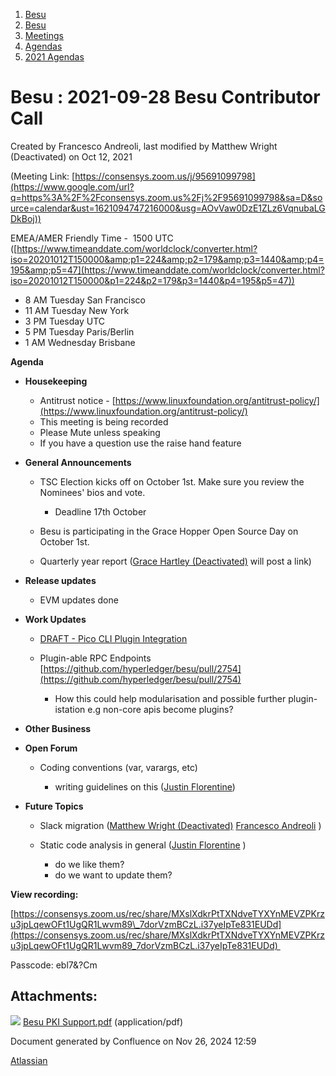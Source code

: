 1. [Besu](index.html)
2. [Besu](Besu_22151173.html)
3. [Meetings](Meetings_22153838.html)
4. [Agendas](Agendas_22153868.html)
5. [2021 Agendas](2021-Agendas_22154808.html)

# Besu : 2021-09-28 Besu Contributor Call

Created by Francesco Andreoli, last modified by Matthew Wright (Deactivated) on Oct 12, 2021

(Meeting Link: ⁨[https://consensys.zoom.us/j/95691099798](https://www.google.com/url?q=https%3A%2F%2Fconsensys.zoom.us%2Fj%2F95691099798&sa=D&source=calendar&ust=1621094747216000&usg=AOvVaw0DzE1ZLz6VqnubaLGDkBoj))

EMEA/AMER Friendly Time -  1500 UTC ([https://www.timeanddate.com/worldclock/converter.html?iso=20201012T150000&amp;p1=224&amp;p2=179&amp;p3=1440&amp;p4=195&amp;p5=47](https://www.timeanddate.com/worldclock/converter.html?iso=20201012T150000&p1=224&p2=179&p3=1440&p4=195&p5=47))

- 8 AM Tuesday San Francisco
- 11 AM Tuesday New York
- 3 PM Tuesday UTC
- 5 PM Tuesday Paris/Berlin
- 1 AM Wednesday Brisbane

**Agenda**

- **Housekeeping**
  
  - Antitrust notice - [https://www.linuxfoundation.org/antitrust-policy/](https://www.linuxfoundation.org/antitrust-policy/)
  - This meeting is being recorded
  - Please Mute unless speaking
  - If you have a question use the raise hand feature
- **General Announcements**
  
  - TSC Election kicks off on October 1st. Make sure you review the Nominees' bios and vote.
    
    - Deadline 17th October
  - Besu is participating in the Grace Hopper Open Source Day on October 1st.
  - Quarterly year report ([Grace Hartley (Deactivated)](https://lf-hyperledger.atlassian.net/wiki/people/5c3e0cd1ff324728a1db2448?ref=confluence) will post a link)
- **Release updates**
  
  - EVM updates done
- **Work Updates**
  
  - [DRAFT - Pico CLI Plugin Integration](DRAFT---Pico-CLI-Plugin-Integration_22155019.html)
  - Plugin-able RPC Endpoints [https://github.com/hyperledger/besu/pull/2754](https://github.com/hyperledger/besu/pull/2754)
    
    - How this could help modularisation and possible further plugin-istation e.g non-core apis become plugins?
- **Other Business**
- **Open Forum**
  
  - Coding conventions (var, varargs, etc)
    
    - writing guidelines on this ([Justin Florentine](https://lf-hyperledger.atlassian.net/wiki/people/60be12f85c64b100711c51d4?ref=confluence))
- **Future Topics**
  
  - Slack migration ([Matthew Wright (Deactivated)](https://lf-hyperledger.atlassian.net/wiki/people/5fb2ceb04a09640069c6345f?ref=confluence) [Francesco Andreoli](https://lf-hyperledger.atlassian.net/wiki/people/610104864e8d8d0069291688?ref=confluence) )
  - Static code analysis in general ([Justin Florentine](https://lf-hyperledger.atlassian.net/wiki/people/60be12f85c64b100711c51d4?ref=confluence) )
    
    - do we like them?
    - do we want to update them?

**View recording:**

[https://consensys.zoom.us/rec/share/MXslXdkrPtTXNdveTYXYnMEVZPKrzu3jpLqewOFt1UgQR1Lwvm89\_7dorVzmBCzL.i37yeIpTe831EUDd](https://consensys.zoom.us/rec/share/MXslXdkrPtTXNdveTYXYnMEVZPKrzu3jpLqewOFt1UgQR1Lwvm89_7dorVzmBCzL.i37yeIpTe831EUDd) 

Passcode: ebl7&amp;?Cm

## Attachments:

![](images/icons/bullet_blue.gif) [Besu PKI Support.pdf](attachments/22155042/22155043.pdf) (application/pdf)

Document generated by Confluence on Nov 26, 2024 12:59

[Atlassian](http://www.atlassian.com/)
